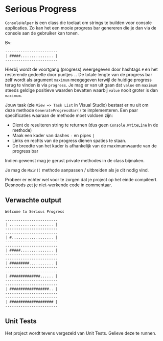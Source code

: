 # Serious Progress

`ConsoleHelper` is een class die toelaat om strings te builden voor console applicaties. Zo kan het een mooie progress bar genereren die je dan via de console aan de gebruiker kan tonen.

Bv:

```text
------------------------
| #####............... |
------------------------
```

Hierbij wordt de voortgang (progress) weergegeven door hashtags `#` en het resterende gedeelte door puntjes `.`. De totale lengte van de progress bar zelf wordt als argument `maximum` meegegeven terwijl de huidige progress terug te vinden is via `progress`. Je mag er van uit gaan dat `value` en `maximum` steeds geldige positieve waarden bevatten waarbij `value` nooit groter is dan `maximum`.

Jouw taak (zie `View => Task List` in Visual Studio) bestaat er nu uit om deze methode `GenerateProgressBar()` te implementeren. Een paar specificaties waaraan de methode moet voldoen zijn:

* Dient de resulteren string te returnen (dus geen `Console.WriteLine` in de methode)
* Maak een kader van dashes `-` en pipes `|`
* Links en rechts van de progress dienen spaties te staan.
* De breedte van het kader is afhankelijk van de maximumwaarde van de progress bar

Indien gewenst mag je gerust private methodes in de class bijmaken.

Je mag de `Main()` methode aanpassen / uitbreiden als je dit nodig vind.

Probeer er echter wel voor te zorgen dat je project op het einde compileert. Desnoods zet je niet-werkende code in commentaar.

## Verwachte output

```text
Welcome to Serious Progress

------------------------
| .................... |
------------------------
------------------------
| #................... |
------------------------
------------------------
| #####............... |
------------------------
------------------------
| #########........... |
------------------------
------------------------
| ##############...... |
------------------------
------------------------
| ##################.. |
------------------------
------------------------
| #################### |
------------------------
```

## Unit Tests

Het project wordt tevens vergezeld van Unit Tests. Gelieve deze te runnen.
